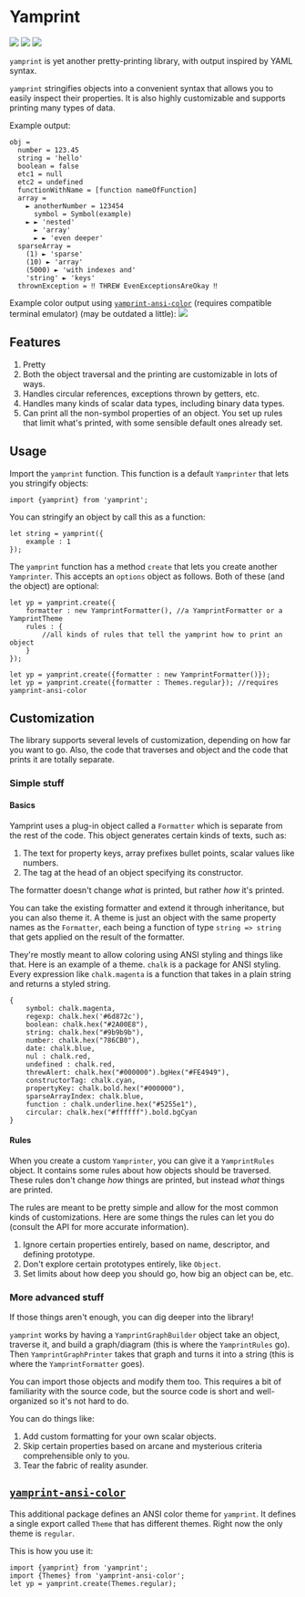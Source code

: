 # Yamprint
[![](https://travis-ci.org/GregRos/yamprint.svg?branch=master)](https://travis-ci.org/GregRos/yamprint)
[![](https://codecov.io/gh/GregRos/yamprint/branch/master/graph/badge.svg)](https://codecov.io/gh/GregRos/yamprint)
[![](https://badge.fury.io/js/yamprint.svg )](https://www.npmjs.com/package/yamprint)

`yamprint` is yet another pretty-printing library, with output inspired by YAML syntax.

`yamprint` stringifies objects into a convenient syntax that allows you to easily inspect their properties. It is also highly customizable and supports printing many types of data.

Example output:
```
obj = 
  number = 123.45
  string = 'hello'
  boolean = false
  etc1 = null
  etc2 = undefined
  functionWithName = [function nameOfFunction]
  array = 
    ► anotherNumber = 123454
      symbol = Symbol(example)
    ► ► 'nested'
      ► 'array'
      ► ► 'even deeper'
  sparseArray = 
    (1) ► 'sparse'
    (10) ► 'array'
    (5000) ► 'with indexes and'
    'string' ► 'keys'
  thrownException = ‼ THREW EvenExceptionsAreOkay ‼
```

Example color output using [`yamprint-ansi-color`]((https://github.com/GregRos/yamprint-ansi-color)) (requires compatible terminal emulator) (may be outdated a little):
![](https://image.prntscr.com/image/KHZF_75WTH6zWJgwB-vXaQ.png)
## Features
1. Pretty
2. Both the object traversal and the printing are customizable in lots of ways.
3. Handles circular references, exceptions thrown by getters, etc.
4. Handles many kinds of scalar data types, including binary data types.
6. Can print all the non-symbol properties of an object. You set up rules that limit what's printed, with some sensible default ones already set.

## Usage
Import the `yamprint` function. This function is a default `Yamprinter` that lets you stringify objects:
```
import {yamprint} from 'yamprint';
```
You can stringify an object by call this as a function:
```
let string = yamprint({
    example : 1
});
```
The `yamprint` function has a method `create` that lets you create another `Yamprinter`. This accepts an `options` object as follows. Both of these (and the object) are optional:

    let yp = yamprint.create({
        formatter : new YamprintFormatter(), //a YamprintFormatter or a YamprintTheme
        rules : {
            //all kinds of rules that tell the yamprint how to print an object
        }
    });
```
let yp = yamprint.create({formatter : new YamprintFormatter()});
let yp = yamprint.create({formatter : Themes.regular}); //requires yamprint-ansi-color
```

## Customization
The library supports several levels of customization, depending on how far you want to go. Also, the code that traverses and object and the code that prints it are totally separate.

### Simple stuff

#### Basics
Yamprint uses a plug-in object called a `Formatter` which is separate from the rest of the code. This object generates certain kinds of texts, such as:

1. The text for property keys, array prefixes bullet points, scalar values like numbers.
2. The tag at the head of an object specifying its constructor.

The formatter doesn't change *what* is printed, but rather *how* it's printed.

You can take the existing formatter and extend it through inheritance, but you can also theme it. A theme is just an object with the same property names as the `Formatter`, each being a function of type `string => string` that gets applied on the result of the formatter.

They're mostly meant to allow coloring using ANSI styling and things like that. Here is an example of a theme. `chalk` is a package for ANSI styling. Every expression like `chalk.magenta` is a function that  takes in a plain string and returns a styled string.

    {
        symbol: chalk.magenta,
        regexp: chalk.hex('#6d872c'),
        boolean: chalk.hex("#2A00E8"),
        string: chalk.hex("#9b9b9b"),
        number: chalk.hex("786CB0"),
        date: chalk.blue,
        nul : chalk.red,
        undefined : chalk.red,
        threwAlert: chalk.hex("#000000").bgHex("#FE4949"),
        constructorTag: chalk.cyan,
        propertyKey: chalk.bold.hex("#000000"),
        sparseArrayIndex: chalk.blue,
        function : chalk.underline.hex("#5255e1"),
        circular: chalk.hex("#ffffff").bold.bgCyan
    }

####  Rules
When you create a custom `Yamprinter`, you can give it a `YamprintRules` object. It contains some rules about how objects should be traversed. These rules don't change *how* things are printed, but instead *what* things are printed.

The rules are meant to be pretty simple and allow for the most common kinds of customizations. Here are some things the rules can let you do (consult the API for more accurate information).

1. Ignore certain properties entirely, based on name, descriptor, and defining prototype.
2. Don't explore certain prototypes entirely, like `Object`.
3. Set limits about how deep you should go, how big an object can be, etc.

### More advanced stuff
If those things aren't enough, you can dig deeper into the library!

`yamprint` works by having a `YamprintGraphBuilder` object take an object, traverse it, and build a graph/diagram (this is where the `YamprintRules` go). Then `YamprintGraphPrinter` takes that graph and turns it into a string (this is where the `YamprintFormatter` goes).

You can import those objects and modify them too. This requires a bit of familiarity with the source code, but the source code is short and well-organized so it's not hard to do.

You can do things like:

1. Add custom formatting for your own scalar objects.
2. Skip certain properties based on arcane and mysterious criteria comprehensible only to you.
3. Tear the fabric of reality asunder.

## [`yamprint-ansi-color`](https://github.com/GregRos/yamprint-ansi-color)
This additional package defines an ANSI color theme for `yamprint`. It defines a single export called `Theme` that has different themes. Right now the only theme is `regular`.

This is how you use it:

    import {yamprint} from 'yamprint';
    import {Themes} from 'yamprint-ansi-color';
    let yp = yamprint.create(Themes.regular);